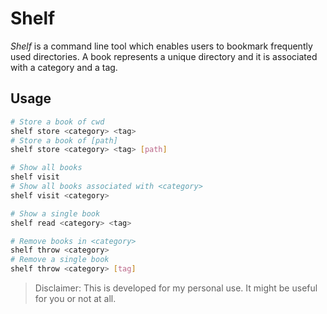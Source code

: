 # Shelf
*Shelf* is a command line tool which enables users to bookmark frequently used directories. A book represents a unique directory and it is associated with a category and a tag.

## Usage
```bash
# Store a book of cwd
shelf store <category> <tag>
# Store a book of [path]
shelf store <category> <tag> [path]

# Show all books
shelf visit
# Show all books associated with <category>
shelf visit <category>

# Show a single book
shelf read <category> <tag>

# Remove books in <category>
shelf throw <category>
# Remove a single book
shelf throw <category> [tag]
```

> Disclaimer: This is developed for my personal use. It might be useful for you or not at all.
